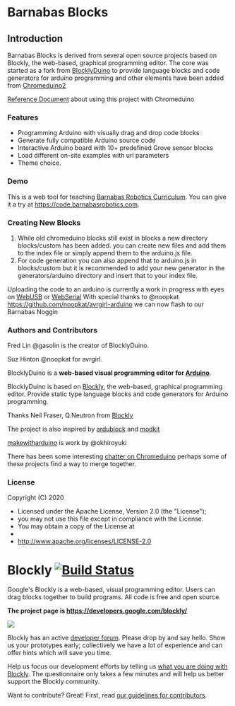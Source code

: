 Barnabas Blocks
===============

Introduction
------------

Barnabas Blocks is derived from several open source projects based on Blockly, the web-based, graphical programming editor.
The core was started as a fork from [BlocklyDuino](https://github.com/makewitharduino/Online-BlocklyDuinoEditor) to provide language blocks and code generators for arduino programming and other elements have been added from [Chromeduino2](https://github.com/spaceneedle/Chromeduino/)

[Reference Document](https://docs.google.com/document/d/1Wo0LuB8NIk4ksWTbLzph6lmJyBPKhafwQRXbVBngGmY) about using this project with Chromeduino

### Features

* Programming Arduino with visually drag and drop code blocks
* Generate fully compatible Arduino source code
* Interactive Arduino board with 10+ predefined Grove sensor blocks
* Load different on-site examples with url parameters
* Theme choice.

### Demo

This is a web tool for teaching [Barnabas Robotics Curriculum](https://lessons.barnabasrobotics.com). You can give it a try at https://code.barnabasrobotics.com.

### Creating New Blocks
1. While old chromeduino blocks still exist in blocks a new directory blocks/custom has been added.
you can create new files and add them to the index file or simply append them to the arduino.js file. 
1. For code generation you can also append that to arduino.js in blocks/custom but it is recommended to add your new generator in the generators/arduino directory and insert that to your index file.

Uploading the code to an arduino is currently a work in progress with eyes on [WebUSB](https://wicg.github.io/webusb/) or [WebSerial](https://github.com/WICG/serial)
With special thanks to @noopkat https://github.com/noopkat/avrgirl-arduino we can now flash to our Barnabas Noggin

### Authors and Contributors
Fred Lin @gasolin is the creator of BlocklyDuino.

Suz Hinton @noopkat for avrgirl.

BlocklyDuino is a **web-based visual programming editor for [Arduino](http://www.arduino.cc/)**.

BlocklyDuino is based on [Blockly](https://developers.google.com/blockly/), the web-based, graphical programming editor. Provide static type language blocks and code generators for Arduino programming.

Thanks Neil Fraser, Q.Neutron from [Blockly](https://developers.google.com/blockly/)

The project is also inspired by [ardublock](https://github.com/taweili/ardublock) and [modkit](http://www.modk.it/)

[makewitharduino](https://github.com/makewitharduino/Online-BlocklyDuinoEditor) is work by @okhiroyuki

There has been some interesting [chatter on Chromeduino](https://github.com/spaceneedle/Chromeduino/issues/12) perhaps some of these projects find a way to merge together.

### License

Copyright (C) 2020

 * Licensed under the Apache License, Version 2.0 (the "License");
 * you may not use this file except in compliance with the License.
 * You may obtain a copy of the License at
 *
 *   http://www.apache.org/licenses/LICENSE-2.0

# Blockly [![Build Status]( https://travis-ci.org/google/blockly.svg?branch=master)](https://travis-ci.org/google/blockly)

Google's Blockly is a web-based, visual programming editor.  Users can drag
blocks together to build programs.  All code is free and open source.

**The project page is https://developers.google.com/blockly/**

![](https://developers.google.com/blockly/images/sample.png)

Blockly has an active [developer forum](https://groups.google.com/forum/#!forum/blockly). Please drop by and say hello. Show us your prototypes early; collectively we have a lot of experience and can offer hints which will save you time.

Help us focus our development efforts by telling us [what you are doing with
Blockly](https://developers.google.com/blockly/registration). The questionnaire only takes
a few minutes and will help us better support the Blockly community.

Want to contribute? Great! First, read [our guidelines for contributors](https://developers.google.com/blockly/guides/modify/contributing).


